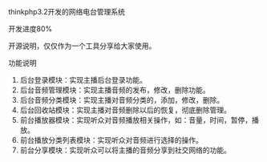 ﻿thinkphp3.2开发的网络电台管理系统

开发进度80%

开源说明，仅仅作为一个工具分享给大家使用。

功能说明
1)	后台登录模块：实现主播后台登录功能。
2)	后台音频管理模块：实现主播音频的发布，修改，删除功能。
3)	后台音频分类模块：实现主播对音频分类的，添加，修改，删除。
4)	后台回收站模块：实现主播对音频删除以后的恢复，彻底删除管理。
5)	前台播放器模块：实现听众对音频播放相关操作，如：音量，时间，暂停，播放。
6)	前台播放分类列表模块：实现听众对音频进行选择的操作。
7)	前台分享模块：实现听众可以将主播的音频分享到社交网络的功能。
